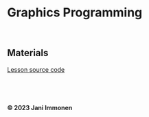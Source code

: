 # Graphics Programming

&nbsp;
## **Materials**

[Lesson source code](../source/lesson04/)

&nbsp;
----
**© 2023 Jani Immonen**

